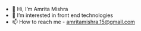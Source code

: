 - 👋 Hi, I’m Amrita Mishra
- 👀 I’m interested in front end technologies
- 📫 How to reach me - amritamishra.15@gmail.com

<!---
amrita-mishra/amrita-mishra is a ✨ special ✨ repository because its `README.md` (this file) appears on your GitHub profile.
You can click the Preview link to take a look at your changes.
--->
